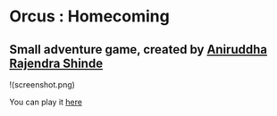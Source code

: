 # Orcus : Homecoming

## Small adventure game, created by <a href="https://linktr.ee/Anirudddh">Aniruddha Rajendra Shinde</a>
!(screenshot.png)

You can play it <a href="https://bit.ly/OrcusHomeComing">here</a>
